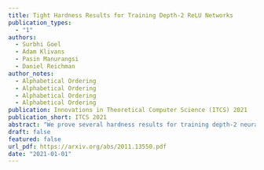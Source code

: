 ```yaml
---
title: Tight Hardness Results for Training Depth-2 ReLU Networks
publication_types:
  - "1"
authors:
  - Surbhi Goel
  - Adam Klivans
  - Pasin Manurangsi
  - Daniel Reichman
author_notes:
  - Alphabetical Ordering
  - Alphabetical Ordering
  - Alphabetical Ordering
  - Alphabetical Ordering
publication: Innovations in Theoretical Computer Science (ITCS) 2021
publication_short: ITCS 2021
abstract: "We prove several hardness results for training depth-2 neural networks with the ReLU activation function; these networks are simply weighted sums (that may include negative coefficients) of ReLUs. Our goal is to output a depth-2 neural network that minimizes the square loss with respect to a given training set. We prove that this problem is NP-hard already for a network with a single ReLU. We also prove NP-hardness for outputting a weighted sum of k ReLUs minimizing the squared error (for k>1) even in the realizable setting (i.e., when the labels are consistent with an unknown depth-2 ReLU network). We are also able to obtain lower bounds on the running time in terms of the desired additive error ϵ. To obtain our lower bounds, we use the Gap Exponential Time Hypothesis (Gap-ETH) as well as a new hypothesis regarding the hardness of approximating the well known Densest κ-Subgraph problem in subexponential time (these hypotheses are used separately in proving different lower bounds). For example, we prove that under reasonable hardness assumptions, any proper learning algorithm for finding the best fitting ReLU must run in time exponential in 1/ϵ2. Together with a previous work regarding improperly learning a ReLU (Goel et al., COLT'17), this implies the first separation between proper and improper algorithms for learning a ReLU. We also study the problem of properly learning a depth-2 network of ReLUs with bounded weights giving new (worst-case) upper bounds on the running time needed to learn such networks both in the realizable and agnostic settings. Our upper bounds on the running time essentially matches our lower bounds in terms of the dependency on ϵ."
draft: false
featured: false
url_pdf: https://arxiv.org/abs/2011.13550.pdf
date: "2021-01-01"
---
```

